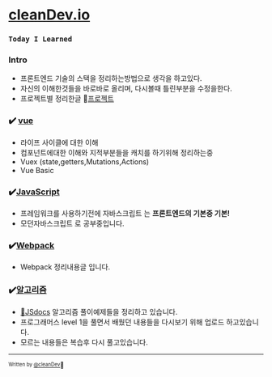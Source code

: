 # [cleanDev.io](https://rlwi440.github.io/)

### `Today I Learned`

### Intro

- 프론트엔드 기술의 스택을 정리하는방법으로 생각을 하고있다.
- 자신의 이해한것들을 바로바로 올리며, 다시볼때 틀린부분을 수정을한다.
- 프로젝트별 정리한글 🙌[프로젝트](https://rlwi440.github.io/?category=project)



### ✔️ [vue](https://rlwi440.github.io/?category=Vue)

- 라이프 사이클에 대한 이해
- 컴포넌트에대한 이해와 지적부분들을 캐치를 하기위해 정리하는중
- Vuex (state,getters,Mutations,Actions)
- Vue Basic



### ✔️[JavaScript](https://rlwi440.github.io/?category=javascript)

- 프레임워크를 사용하기전에 자바스크립트 는 **프론트엔드의 기본중 기본!**
- 모던자바스크립트 로 공부중입니다.



### ✔️[Webpack](https://rlwi440.github.io/?category=Webpack)

- Webpack 정리내용글 입니다.

### ✔️[알고리즘](https://rlwi440.github.io/?category=TIL)
- [💬JSdocs](https://cleandev-js-docs.netlify.app/index.html) 알고리즘 풀이예제들을 정리하고 있습니다. 
- 프로그래머스 level 1을 풀면서 배웠던 내용들을 다시보기 위해 업로드 하고있습니다.
- 모르는 내용들은 복습후 다시 풀고있습니다.

---

<sub><sup>Written by <a href="https://rlwi440.github.io">@cleanDev</a></sup></sub><small>🐸</small>

